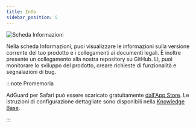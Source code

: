 ```yaml
---
title: Info
sidebar_position: 5
---
```


![Scheda Informazioni](https://cdn.adtidy.org/public/Adguard/Blog/AG_for_Safari_in-depth_review/About.png)

Nella scheda Informazioni, puoi visualizzare le informazioni sulla versione corrente del tuo prodotto e i collegamenti ai documenti legali. È inoltre presente un collegamento alla nostra repository su GitHub. Lì, puoi monitorare lo sviluppo del prodotto, creare richieste di funzionalità e segnalazioni di bug.

:::note Promemoria

AdGuard per Safari può essere scaricato gratuitamente [dall'App Store](https://apps.apple.com/app/adguard-for-safari/id1440147259). Le istruzioni di configurazione dettagliate sono disponibili nella [Knowledge Base](/adguard-for-safari/installation/).

:::
